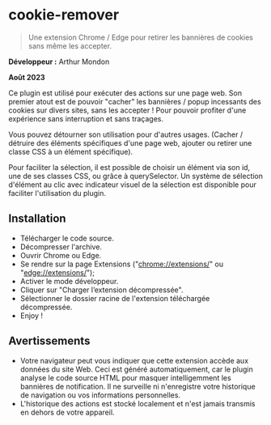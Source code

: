 # cookie-remover

> Une extension Chrome / Edge pour retirer les bannières de cookies sans même les accepter.

**Développeur :** Arthur Mondon

**Août 2023**

Ce plugin est utilisé pour exécuter des actions sur une page web.
Son premier atout est de pouvoir "cacher" les bannières / popup incessants des cookies sur divers sites, sans les accepter ! Pour pouvoir profiter d'une expérience sans interruption et sans traçages.

Vous pouvez détourner son utilisation pour d'autres usages. (Cacher / détruire des éléments spécifiques d'une page web, ajouter ou retirer une classe CSS à un élément spécifique).

Pour faciliter la sélection, il est possible de choisir un élément via son id, une de ses classes CSS, ou grâce à querySelector.
Un système de sélection d'élément au clic avec indicateur visuel de la sélection est disponible pour faciliter l'utilisation du plugin.

## Installation

- Télécharger le code source.
- Décompresser l'archive.
- Ouvrir Chrome ou Edge.
- Se rendre sur la page Extensions ("[chrome://extensions/](chrome://extensions/)" ou "[edge://extensions/](edge://extensions/)");
- Activer le mode développeur.
- Cliquer sur "Charger l’extension décompressée".
- Sélectionner le dossier racine de l'extension téléchargée décompressée. 
- Enjoy !

## Avertissements

- Votre navigateur peut vous indiquer que cette extension accède aux données du site Web. Ceci est généré automatiquement, car le plugin analyse le code source HTML pour masquer intelligemment les bannières de notification. Il ne surveille ni n'enregistre votre historique de navigation ou vos informations personnelles. 
- L'historique des actions est stocké localement et n'est jamais transmis en dehors de votre appareil.